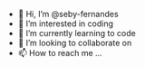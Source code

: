 - 👋 Hi, I’m @seby-fernandes
- 👀 I’m interested in coding 
- 🌱 I’m currently learning to code 
- 💞️ I’m looking to collaborate on 
- 📫 How to reach me ...

<!---
seby-fernandes/seby-fernandes is a ✨ special ✨ repository because its `README.md` (this file) appears on your GitHub profile.
You can click the Preview link to take a look at your changes.
--->
